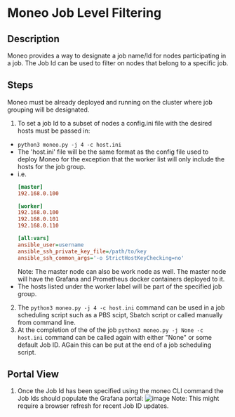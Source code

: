 Moneo Job Level Filtering
=====
Description
-----
Moneo provides a way to designate a job name/Id for nodes participating in a job. The Job Id can be used to filter on nodes that belong to a specific job. 

Steps
-----
Moneo must be already deployed and running on the cluster where job grouping will be designated.
1. To set a job Id to a subset of nodes a config.ini file with the desired hosts must be passed in:
*  ```python3 moneo.py -j 4 -c host.ini```
* The 'host.ini' file will be the same format as the config file used to deploy Moneo for the exception that the worker list will only include the hosts for the job group.
* i.e. 
    ```ini
    [master]
    192.168.0.100

    [worker]
    192.168.0.100
    192.168.0.101
    192.168.0.110

    [all:vars]
    ansible_user=username
    ansible_ssh_private_key_file=/path/to/key
    ansible_ssh_common_args='-o StrictHostKeyChecking=no'
    ```
    Note: The master node can also be work node as well. The master node will have the Grafana and Prometheus docker containers deployed to it.
 * The hosts listed under the worker label will be part of the specified job group.
2. The ```python3 moneo.py -j 4 -c host.ini``` command can be used in a job scheduling script such as a PBS scipt, Sbatch script or called manually from command line.
3. At the completion of the of the job ```python3 moneo.py -j None -c host.ini``` command can be called again with either "None" or some default Job ID. AGain this can be put at the end of a job scheduling script.

Portal View
-----
1. Once the Job Id has been specified using the moneo CLI command the Job Ids should populate the Grafana portal:
![image](https://user-images.githubusercontent.com/70273488/184166034-7ddddb6f-c2d5-4b30-9ebd-8b66087239a6.png)
Note: This might require a browser refresh for recent Job ID updates.
 
